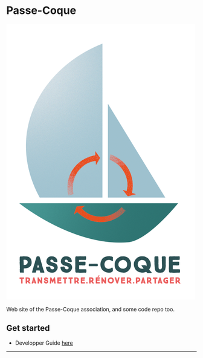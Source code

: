 # Passe-Coque
![Passe-Coque](./web-site/logos/LOGO_PC_rvb.png)

Web site of the Passe-Coque association, and some code repo too.

## Get started

- Developper Guide [here](https://htmlpreview.github.io/?https://github.com/OlivierLD/Passe-Coque/blob/master/web-site/admin/how-to.html)

---
